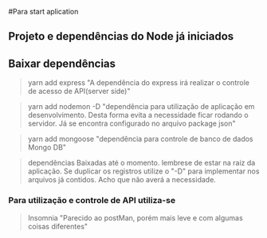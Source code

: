 #Para start aplication

## Projeto e dependências do Node já iniciados

## Baixar dependências

> yarn add express
> "A dependência do express irá realizar o controle de acesso de API(server side)"

> yarn add nodemon -D
> "dependência para utilização de aplicação em desenvolvimento. Desta forma evita a necessidade ficar rodando o servidor. Já se encontra configurado no arquivo package json"

> yarn add mongoose
> "dependência para controle de banco de dados Mongo DB"

> dependências Baixadas até o momento. lembrese de estar na raiz da aplicação.
  Se duplicar os registros utilize o "-D" para implementar nos arquivos já contidos. Acho que não averá a necessidade.
  
### Para utilização e controle de API utiliza-se

> Insomnia
> "Parecido ao postMan, porém mais leve e com algumas coisas diferentes"